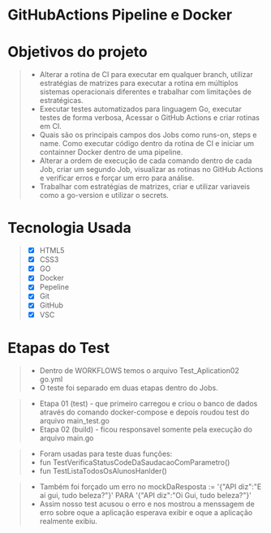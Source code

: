﻿# GitHubActions Pipeline e Docker

# Objetivos do projeto
> - Alterar a rotina de CI para executar em qualquer branch, utilizar estratégias de matrizes para executar a rotina em múltiplos sistemas operacionais diferentes e trabalhar com limitações de estratégicas.
> - Executar testes automatizados para linguagem Go, executar testes de forma verbosa, Acessar o GitHub Actions e criar rotinas em CI.
> - Quais são os principais campos dos Jobs como runs-on, steps e name. Como executar código dentro da rotina de CI e iniciar um containner Docker dentro de uma pipeline.
> - Alterar a ordem de execução de cada comando dentro de cada Job, criar um segundo Job, visualizar as rotinas no GitHub Actions e verificar erros e forçar um erro para análise.
> - Trabalhar com estratégias de matrizes, criar e utilizar variaveis como a go-version e utilizar o secrets.


# Tecnologia Usada
> - [x] HTML5
> - [x] CSS3
> - [x] GO
> - [x] Docker
> - [x] Pepeline
> - [x] Git
> - [x] GitHub
> - [x] VSC

# Etapas do Test

> - Dentro de WORKFLOWS temos o arquivo Test_Aplication02 go.yml
> - O teste foi separado em duas etapas dentro do Jobs.

> - Etapa 01 (test) - que primeiro carregou e criou o banco de dados através do comando docker-compose e depois roudou test do arquivo main_test.go
> - Etapa 02 (build) - ficou responsavel somente pela execução do arquivo main.go

> - Foram usadas para teste duas funções:
> - fun TestVerificaStatusCodeDaSaudacaoComParametro()
> - fun TestListaTodosOsAlunosHanlder()

> - Também foi forçado um erro no mockDaResposta := '{"API diz":"E ai gui, tudo beleza?"}' PARA '{"API diz":"Oi Gui, tudo beleza?"}'
> - Assim nosso test acusou o erro e nos mostrou a menssagem de erro sobre oque a aplicação esperava exibir e oque a aplicação realmente exibiu.
